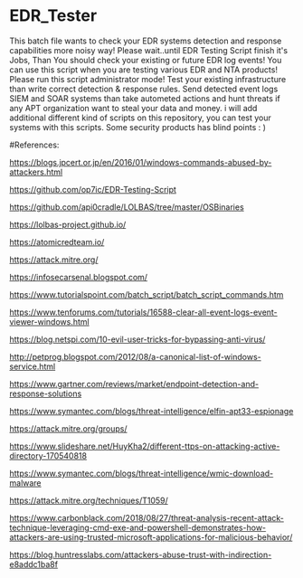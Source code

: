 # EDR_Tester
This batch file wants to check your EDR systems detection and response capabilities more noisy way!
Please wait..until EDR Testing Script finish it's Jobs, Than You should check your existing or future EDR log events!
You can use this script when you are testing various EDR and NTA products!
Please run this script administrator mode!
Test your existing infrastructure than write correct detection & response rules. Send detected event logs SIEM and SOAR systems than take autometed actions and hunt threats if any APT organization want to steal your data and money. 
i will add additional different kind of scripts on this repository, you can test your systems with this scripts.
Some security products has blind points : )








#References:

https://blogs.jpcert.or.jp/en/2016/01/windows-commands-abused-by-attackers.html

https://github.com/op7ic/EDR-Testing-Script

https://github.com/api0cradle/LOLBAS/tree/master/OSBinaries

https://lolbas-project.github.io/

https://atomicredteam.io/

https://attack.mitre.org/

https://infosecarsenal.blogspot.com/

https://www.tutorialspoint.com/batch_script/batch_script_commands.htm

https://www.tenforums.com/tutorials/16588-clear-all-event-logs-event-viewer-windows.html

https://blog.netspi.com/10-evil-user-tricks-for-bypassing-anti-virus/

http://petprog.blogspot.com/2012/08/a-canonical-list-of-windows-service.html

https://www.gartner.com/reviews/market/endpoint-detection-and-response-solutions

https://www.symantec.com/blogs/threat-intelligence/elfin-apt33-espionage

https://attack.mitre.org/groups/

https://www.slideshare.net/HuyKha2/different-ttps-on-attacking-active-directory-170540818

https://www.symantec.com/blogs/threat-intelligence/wmic-download-malware

https://attack.mitre.org/techniques/T1059/

https://www.carbonblack.com/2018/08/27/threat-analysis-recent-attack-technique-leveraging-cmd-exe-and-powershell-demonstrates-how-attackers-are-using-trusted-microsoft-applications-for-malicious-behavior/

https://blog.huntresslabs.com/attackers-abuse-trust-with-indirection-e8addc1ba8f
